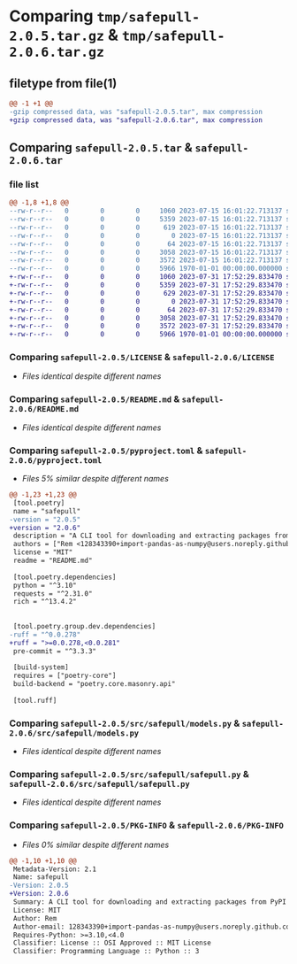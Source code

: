 # Comparing `tmp/safepull-2.0.5.tar.gz` & `tmp/safepull-2.0.6.tar.gz`

## filetype from file(1)

```diff
@@ -1 +1 @@
-gzip compressed data, was "safepull-2.0.5.tar", max compression
+gzip compressed data, was "safepull-2.0.6.tar", max compression
```

## Comparing `safepull-2.0.5.tar` & `safepull-2.0.6.tar`

### file list

```diff
@@ -1,8 +1,8 @@
--rw-r--r--   0        0        0     1060 2023-07-15 16:01:22.713137 safepull-2.0.5/LICENSE
--rw-r--r--   0        0        0     5359 2023-07-15 16:01:22.713137 safepull-2.0.5/README.md
--rw-r--r--   0        0        0      619 2023-07-15 16:01:22.713137 safepull-2.0.5/pyproject.toml
--rw-r--r--   0        0        0        0 2023-07-15 16:01:22.713137 safepull-2.0.5/src/safepull/__init__.py
--rw-r--r--   0        0        0       64 2023-07-15 16:01:22.713137 safepull-2.0.5/src/safepull/__main__.py
--rw-r--r--   0        0        0     3058 2023-07-15 16:01:22.713137 safepull-2.0.5/src/safepull/models.py
--rw-r--r--   0        0        0     3572 2023-07-15 16:01:22.713137 safepull-2.0.5/src/safepull/safepull.py
--rw-r--r--   0        0        0     5966 1970-01-01 00:00:00.000000 safepull-2.0.5/PKG-INFO
+-rw-r--r--   0        0        0     1060 2023-07-31 17:52:29.833470 safepull-2.0.6/LICENSE
+-rw-r--r--   0        0        0     5359 2023-07-31 17:52:29.833470 safepull-2.0.6/README.md
+-rw-r--r--   0        0        0      629 2023-07-31 17:52:29.833470 safepull-2.0.6/pyproject.toml
+-rw-r--r--   0        0        0        0 2023-07-31 17:52:29.833470 safepull-2.0.6/src/safepull/__init__.py
+-rw-r--r--   0        0        0       64 2023-07-31 17:52:29.833470 safepull-2.0.6/src/safepull/__main__.py
+-rw-r--r--   0        0        0     3058 2023-07-31 17:52:29.833470 safepull-2.0.6/src/safepull/models.py
+-rw-r--r--   0        0        0     3572 2023-07-31 17:52:29.833470 safepull-2.0.6/src/safepull/safepull.py
+-rw-r--r--   0        0        0     5966 1970-01-01 00:00:00.000000 safepull-2.0.6/PKG-INFO
```

### Comparing `safepull-2.0.5/LICENSE` & `safepull-2.0.6/LICENSE`

 * *Files identical despite different names*

### Comparing `safepull-2.0.5/README.md` & `safepull-2.0.6/README.md`

 * *Files identical despite different names*

### Comparing `safepull-2.0.5/pyproject.toml` & `safepull-2.0.6/pyproject.toml`

 * *Files 5% similar despite different names*

```diff
@@ -1,23 +1,23 @@
 [tool.poetry]
 name = "safepull"
-version = "2.0.5"
+version = "2.0.6"
 description = "A CLI tool for downloading and extracting packages from PyPI without interfacing with setup.py."
 authors = ["Rem <128343390+import-pandas-as-numpy@users.noreply.github.com>"]
 license = "MIT"
 readme = "README.md"
 
 [tool.poetry.dependencies]
 python = "^3.10"
 requests = "^2.31.0"
 rich = "^13.4.2"
 
 
 [tool.poetry.group.dev.dependencies]
-ruff = "^0.0.278"
+ruff = ">=0.0.278,<0.0.281"
 pre-commit = "^3.3.3"
 
 [build-system]
 requires = ["poetry-core"]
 build-backend = "poetry.core.masonry.api"
 
 [tool.ruff]
```

### Comparing `safepull-2.0.5/src/safepull/models.py` & `safepull-2.0.6/src/safepull/models.py`

 * *Files identical despite different names*

### Comparing `safepull-2.0.5/src/safepull/safepull.py` & `safepull-2.0.6/src/safepull/safepull.py`

 * *Files identical despite different names*

### Comparing `safepull-2.0.5/PKG-INFO` & `safepull-2.0.6/PKG-INFO`

 * *Files 0% similar despite different names*

```diff
@@ -1,10 +1,10 @@
 Metadata-Version: 2.1
 Name: safepull
-Version: 2.0.5
+Version: 2.0.6
 Summary: A CLI tool for downloading and extracting packages from PyPI without interfacing with setup.py.
 License: MIT
 Author: Rem
 Author-email: 128343390+import-pandas-as-numpy@users.noreply.github.com
 Requires-Python: >=3.10,<4.0
 Classifier: License :: OSI Approved :: MIT License
 Classifier: Programming Language :: Python :: 3
```

